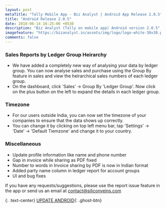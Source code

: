 ```yaml
---
layout: post
metaTitle: "Tally Mobile App - Biz Analyst | Android App Release 2.0.5"
title: "Android Release 2.0.5"
date: 2018-06-14 16:25:06 +0530
description: "Biz Analyst (Tally on mobile app) Android version 2.0.5"
imagefeature: "https://bizanalyst.in/assets/img/logo/logo-white-30x30.png"
comments: false
---
```


### Sales Reports by Ledger Group Heirarchy
- We have added a completely new way of analysing your data by ledger group. You can now analyse sales and purchase using the Group By feature in sales and view the heirarchical sales numbers of each ledger group.
- On the dashboard, click 'Sales' -> Group By 'Ledger Group'. Now click on the plus button on the left to expand the details in each ledger group.


### Timezone
- For our users outside India, you can now set the timezone of your companies to ensure that the data shows up correctly.
- You can change it by clicking on top left menu bar, tap 'Settings' -> 'Date' -> 'Default Tiemzone' and change it to your country.

### Miscellaneous
- Update profile information like name and phone number
- Gap in invoice while sharing as PDF fixed
- Number to words in Invoice sharing by PDF is now in Indian format
- Added party name column in ledger report for account groups
- UI and bug fixes

If you have any requests/suggestions, please use the report issue feature in the app or send us an email at contact@siliconveins.com


{: .text-center}
[UPDATE ANDROID](https://play.google.com/store/apps/details?id=in.bizanalyst){: .ghost-btn}

